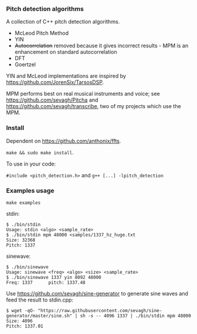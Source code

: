 ### Pitch detection algorithms

A collection of C++ pitch detection algorithms.

* McLeod Pitch Method
* YIN
* ~~Autocorrelation~~ removed because it gives incorrect results - MPM is an enhancement on standard autocorrelation
* DFT
* Goertzel

YIN and McLeod implementations are inspired by https://github.com/JorenSix/TarsosDSP.

MPM performs best on real musical instruments and voice; see https://github.com/sevagh/Pitcha and https://github.com/sevagh/transcribe, two of my projects which use the MPM.

### Install

Dependent on https://github.com/anthonix/ffts.

`make && sudo make install`.

To use in your code:

`#include <pitch_detection.h>` and `g++ [...] -lpitch_detection`

### Examples usage

`make examples`

stdin:

```
$ ./bin/stdin
Usage: stdin <algo> <sample_rate>
$ ./bin/stdin mpm 48000 <samples/1337_hz_huge.txt
Size: 32368
Pitch: 1337
```

sinewave:

```
$ ./bin/sinewave
Usage: sinewave <freq> <algo> <size> <sample_rate>
$ ./bin/sinewave 1337 yin 8092 48000
Freq: 1337      pitch: 1337.48
```

Use https://github.com/sevagh/sine-generator to generate sine waves and feed the result to stdin.cpp:

```
$ wget -qO- "https://raw.githubusercontent.com/sevagh/sine-generator/master/sine.sh" | sh -s -- 4096 1337 | ./bin/stdin mpm 48000
Size: 4096
Pitch: 1337.01
```
